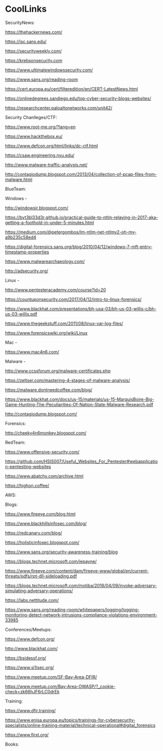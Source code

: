 # CoolLinks

SecurityNews:

https://thehackernews.com/

https://isc.sans.edu/

https://securityweekly.com/

https://krebsonsecurity.com

https://www.ultimatewindowssecurity.com/

https://www.sans.org/reading-room

https://cert.europa.eu/cert/filteredition/en/CERT-LatestNews.html

https://onlinedegrees.sandiego.edu/top-cyber-security-blogs-websites/

https://researchcenter.paloaltonetworks.com/unit42/





Security Chanlleges/CTF:

https://www.root-me.org/?lang=en

https://www.hackthebox.eu/

https://www.defcon.org/html/links/dc-ctf.html

https://csaw.engineering.nyu.edu/

http://www.malware-traffic-analysis.net/

http://contagiodump.blogspot.com/2013/04/collection-of-pcap-files-from-malware.html




BlueTeam:

Windows -

http://windowsir.blogspot.com/

https://byt3bl33d3r.github.io/practical-guide-to-ntlm-relaying-in-2017-aka-getting-a-foothold-in-under-5-minutes.html

https://medium.com/@petergombos/lm-ntlm-net-ntlmv2-oh-my-a9b235c58ed4

https://digital-forensics.sans.org/blog/2010/04/12/windows-7-mft-entry-timestamp-properties

https://www.malwarearchaeology.com/

http://adsecurity.org/





Linux - 

http://www.pentesteracademy.com/course?id=20

https://countuponsecurity.com/2017/04/12/intro-to-linux-forensics/

https://www.blackhat.com/presentations/bh-usa-03/bh-us-03-willis-c/bh-us-03-willis.pdf

https://www.thegeekstuff.com/2011/08/linux-var-log-files/

https://www.forensicswiki.org/wiki/Linux


Mac - 

https://www.mac4n6.com/


Malware - 

http://www.ccssforum.org/malware-certificates.php

https://zeltser.com/mastering-4-stages-of-malware-analysis/

https://malware.dontneedcoffee.com/blog/

https://www.blackhat.com/docs/us-15/materials/us-15-MarquisBoire-Big-Game-Hunting-The-Peculiarities-Of-Nation-State-Malware-Research.pdf

http://contagiodump.blogspot.com/



Forensics:

http://cheeky4n6monkey.blogspot.com/



RedTeam:

https://www.offensive-security.com/

https://github.com/HSIS007/Useful_Websites_For_Pentester#webapplication-pentesting-websites

https://www.abatchy.com/archive.html

https://highon.coffee/



AWS:



Blogs:

https://www.fireeye.com/blog.html

https://www.blackhillsinfosec.com/blog/

https://redcanary.com/blog/

https://holisticinfosec.blogspot.com/

https://www.sans.org/security-awareness-training/blog

https://blogs.technet.microsoft.com/jepayne/

https://www.fireeye.com/content/dam/fireeye-www/global/en/current-threats/pdfs/rpt-dll-sideloading.pdf

https://blogs.technet.microsoft.com/motiba/2018/04/09/invoke-adversary-simulating-adversary-operations/

https://labs.nettitude.com/

https://www.sans.org/reading-room/whitepapers/logging/logging-monitoring-detect-network-intrusions-compliance-violations-environment-33985


Conferences/Meetups:

https://www.defcon.org/

http://www.blackhat.com/

https://bsidessf.org/

https://www.si1isec.org/

https://www.meetup.com/SF-Bay-Area-DFIR/

https://www.meetup.com/Bay-Area-OWASP/?_cookie-check=zk66hJF6rLC0drEk


Training:

https://www.dfir.training/

https://www.enisa.europa.eu/topics/trainings-for-cybersecurity-specialists/online-training-material/technical-operational#digital_forensics

https://www.first.org/



Books:









